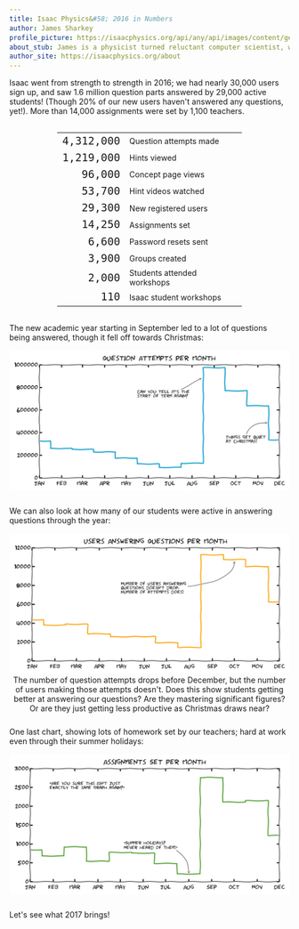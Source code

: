 ```yaml
---
title: Isaac Physics&#58; 2016 in Numbers
author: James Sharkey
profile_picture: https://isaacphysics.org/api/any/api/images/content/general_pages/about_us/photos/js.png
about_stub: James is a physicist turned reluctant computer scientist, working both on the physics and computing for Isaac
author_site: https://isaacphysics.org/about
---
```

Isaac went from strength to strength in 2016; we had nearly 30,000 users sign up, and saw 1.6 million question parts answered by 29,000 active students! (Though 20% of our new users haven't answered any questions, yet!). More than 14,000 assignments were set by 1,100 teachers.

<table style="width: 66%; margin: 30px auto;">
	<tr>
		<td style="text-align: right; font-family: monospace; font-size: 1.2rem;">4,312,000</td><td>Question attempts made</td>
  	</tr>
	<tr>
    	<td style="text-align: right; font-family: monospace; font-size: 1.2rem;">1,219,000</td><td>Hints viewed</td>
  	</tr>
    <tr>
    	<td style="text-align: right; font-family: monospace; font-size: 1.2rem;">96,000</td><td>Concept page views</td>
  	</tr>
    <tr>
    	<td style="text-align: right; font-family: monospace; font-size: 1.2rem;">53,700</td><td>Hint videos watched</td>
  	</tr>
    <tr>
    	<td style="text-align: right; font-family: monospace; font-size: 1.2rem;">29,300</td><td>New registered users</td>
  	</tr>
    <tr>
    	<td style="text-align: right; font-family: monospace; font-size: 1.2rem;">14,250</td><td>Assignments set</td>
  	</tr>
    <tr>
    	<td style="text-align: right; font-family: monospace; font-size: 1.2rem;">6,600</td><td>Password resets sent</td>
  	</tr>
    <tr>
    	<td style="text-align: right; font-family: monospace; font-size: 1.2rem;">3,900</td><td>Groups created</td>
  	</tr>
    <tr>
    	<td style="text-align: right; font-family: monospace; font-size: 1.2rem;">2,000</td><td>Students attended workshops</td>
  	</tr>
    <tr>
    	<td style="text-align: right; font-family: monospace; font-size: 1.2rem;">110</td><td>Isaac student workshops</td>
  	</tr>
</table>

The new academic year starting in September led to a lot of questions being answered, though it fell off towards Christmas:

<figure style="text-align:center;margin:15px auto 25px auto;">
	<img src="/images/twenty-sixteen/question-attempts-2016.png" alt="A chart of question attempts per month!">
</figure>

We can also look at how many of our students were active in answering questions through the year:

<figure style="text-align:center;margin:15px auto 25px auto;">
	<img src="/images/twenty-sixteen/active-users-2016.png" alt="A chart of active users per month!">
	<figcaption>The number of question attempts drops before December, but the number of users making those attempts doesn't. Does this show students getting better at answering our questions? Are they mastering significant figures? Or are they just getting less productive as Christmas draws near?</figcaption>
</figure>

One last chart, showing lots of homework set by our teachers; hard at work even through their summer holidays:

<figure style="text-align:center;margin:15px auto 25px auto;">
	<img src="/images/twenty-sixteen/assignments-set-2016.png" alt="A chart of assignments set per month. More than 200 assignments were set in August; teachers don't get holidays!">
</figure>

Let's see what 2017 brings!